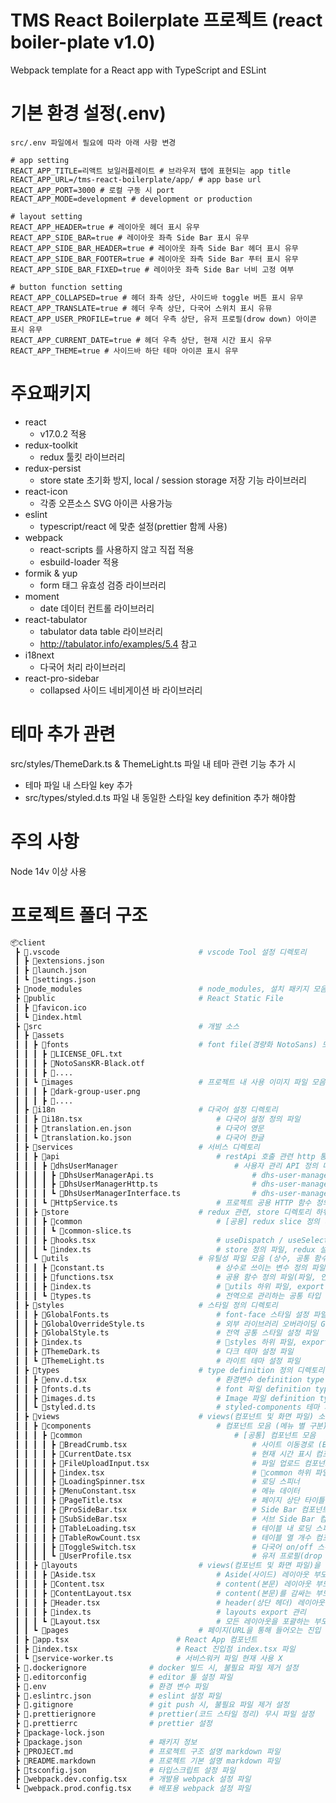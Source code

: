 # TMS React Boilerplate 프로젝트 (react boiler-plate v1.0)

Webpack template for a React app with TypeScript and ESLint

# 기본 환경 설정(.env)

    src/.env 파일에서 필요에 따라 아래 사항 변경

    # app setting
    REACT_APP_TITLE=리액트 보일러플레이트 # 브라우저 탭에 표현되는 app title
    REACT_APP_URL=/tms-react-boilerplate/app/ # app base url
    REACT_APP_PORT=3000 # 로컬 구동 시 port
    REACT_APP_MODE=development # development or production

    # layout setting
    REACT_APP_HEADER=true # 레이아웃 헤더 표시 유무
    REACT_APP_SIDE_BAR=true # 레이아웃 좌측 Side Bar 표시 유무
    REACT_APP_SIDE_BAR_HEADER=true # 레이아웃 좌측 Side Bar 헤더 표시 유무
    REACT_APP_SIDE_BAR_FOOTER=true # 레이아웃 좌측 Side Bar 푸터 표시 유무
    REACT_APP_SIDE_BAR_FIXED=true # 레이아웃 좌측 Side Bar 너비 고정 여부

    # button function setting
    REACT_APP_COLLAPSED=true # 헤더 좌측 상단, 사이드바 toggle 버튼 표시 유무
    REACT_APP_TRANSLATE=true # 헤더 우측 상단, 다국어 스위치 표시 유뮤
    REACT_APP_USER_PROFILE=true # 헤더 우측 상단, 유저 프로필(drow down) 아이콘 표시 유무
    REACT_APP_CURRENT_DATE=true # 헤더 우측 상단, 현재 시간 표시 유무
    REACT_APP_THEME=true # 사이드바 하단 테마 아이콘 표시 유무

# 주요패키지

-   react
    -   v17.0.2 적용
-   redux-toolkit
    -   redux 툴킷 라이브러리
-   redux-persist
    -   store state 초기화 방지, local / session storage 저장 기능 라이브러리
-   react-icon
    -   각종 오픈소스 SVG 아이콘 사용가능
-   eslint
    -   typescript/react 에 맞춘 설정(prettier 함께 사용)
-   webpack
    -   react-scripts 를 사용하지 않고 직접 적용
    -   esbuild-loader 적용
-   formik & yup
    -   form 태그 유효성 검증 라이브러리
-   moment
    -   date 데이터 컨트롤 라이브러리
-   react-tabulator
    -   tabulator data table 라이브러리
    -   http://tabulator.info/examples/5.4 참고
-   i18next
    -   다국어 처리 라이브러리
-   react-pro-sidebar
    -   collapsed 사이드 네비게이션 바 라이브러리

# 테마 추가 관련

src/styles/ThemeDark.ts & ThemeLight.ts 파일 내 테마 관련 기능 추가 시

-   테마 파일 내 스타일 key 추가
-   src/types/styled.d.ts 파일 내 동일한 스타일 key definition 추가 해야함

# 주의 사항

Node 14v 이상 사용

# 프로젝트 폴더 구조

```bash
📦client
 ┣ 📂.vscode                               # vscode Tool 설정 디렉토리
 ┃ ┣ 📜extensions.json
 ┃ ┣ 📜launch.json
 ┃ ┗ 📜settings.json
 ┣ 📂node_modules                          # node_modules, 설치 패키지 모음
 ┣ 📂public                                # React Static File
 ┃ ┣ 📜favicon.ico
 ┃ ┗ 📜index.html
 ┣ 📂src                                   # 개발 소스
 ┃ ┣ 📂assets
 ┃ ┃ ┣ 📂fonts                             # font file(경량화 NotoSans) 모음
 ┃ ┃ ┃ ┣ 📜LICENSE_OFL.txt
 ┃ ┃ ┃ ┣ 📜NotoSansKR-Black.otf
 ┃ ┃ ┃ ┣ 📜....
 ┃ ┃ ┗ 📂images                            # 프로젝트 내 사용 이미지 파일 모음 (로고, 아이콘 등)
 ┃ ┃ ┃ ┣ 📜dark-group-user.png
 ┃ ┃ ┃ ┣ 📜....
 ┃ ┣ 📂i18n                                # 다국어 설정 디렉토리
 ┃ ┃ ┣ 📜i18n.tsx                              # 다국어 설정 정의 파일
 ┃ ┃ ┣ 📜translation.en.json                   # 다국어 영문
 ┃ ┃ ┗ 📜translation.ko.json                   # 다국어 한글
 ┃ ┣ 📂services                            # 서비스 디렉토리
 ┃ ┃ ┣ 📂api                                   # restApi 호출 관련 http 통신 관련, api 디렉토리 하위로 서비스 별 구분
 ┃ ┃ ┃ ┣ 📂dhsUserManager                          # 사용자 관리 API 정의 디렉토리
 ┃ ┃ ┃ ┃ ┣ 📜DhsUserManagerApi.ts                      # dhs-user-manager 객체 및 API 인터페이스 정의 파일
 ┃ ┃ ┃ ┃ ┣ 📜DhsUserManagerHttp.ts                     # dhs-user-manager http 통신 정의 파일
 ┃ ┃ ┃ ┃ ┗ 📜DhsUserManagerInterface.ts                # dhs-user-manager 통신 데이터 인터페이스 정의 파일
 ┃ ┃ ┃ ┗ 📜HttpService.ts                      # 프로젝트 공용 HTTP 함수 정의
 ┃ ┃ ┣ 📂store                             # redux 관련, store 디렉토리 하위로 타입 및 기능 별 구분
 ┃ ┃ ┃ ┣ 📂common                              # [공용] redux slice 정의 디렉토리
 ┃ ┃ ┃ ┃ ┗ 📜common-slice.ts
 ┃ ┃ ┃ ┣ 📜hooks.tsx                           # useDispatch / useSelector custom hook 정의 파일
 ┃ ┃ ┃ ┗ 📜index.ts                            # store 정의 파일, redux 설정 및 persist(redux 데이터 유지 관련) 설정
 ┃ ┃ ┗ 📂utils                             # 유틸성 파일 모음 (상수, 공통 함수 등) 디렉토리
 ┃ ┃ ┃ ┣ 📜constant.ts                         # 상수로 쓰이는 변수 정의 파일
 ┃ ┃ ┃ ┣ 📜functions.tsx                       # 공용 함수 정의 파일(파일, 인코딩, validation 등등)
 ┃ ┃ ┃ ┣ 📜index.ts                            # 📂utils 하위 파일, export 관리 파일
 ┃ ┃ ┃ ┗ 📜types.ts                            # 전역으로 관리하는 공통 타입 정의 파일
 ┃ ┣ 📂styles                              # 스타일 정의 디렉토리
 ┃ ┃ ┣ 📜GlobalFonts.ts                        # font-face 스타일 설정 파일
 ┃ ┃ ┣ 📜GlobalOverrideStyle.ts                # 외부 라이브러리 오버라이딩 Global 스타일 관리 파일
 ┃ ┃ ┣ 📜GlobalStyle.ts                        # 전역 공통 스타일 설정 파일
 ┃ ┃ ┣ 📜index.ts                              # 📂styles 하위 파일, export 관리 파일
 ┃ ┃ ┣ 📜ThemeDark.ts                          # 다크 테마 설정 파일
 ┃ ┃ ┗ 📜ThemeLight.ts                         # 라이트 테마 설정 파일
 ┃ ┣ 📂types                               # type definition 정의 디렉토리
 ┃ ┃ ┣ 📜env.d.tsx                             # 환경변수 definition type 정의 파일
 ┃ ┃ ┣ 📜fonts.d.ts                            # font 파일 definition type 정의 파일
 ┃ ┃ ┣ 📜images.d.ts                           # Image 파일 definition type 정의 파일
 ┃ ┃ ┗ 📜styled.d.ts                           # styled-components 테마 처리 관련 definition type 정의 파일
 ┃ ┣ 📂views                               # views(컴포넌트 및 화면 파일) 소스 디렉토리
 ┃ ┃ ┣ 📂components                            # 컴포넌트 모음 (메뉴 별 구분)
 ┃ ┃ ┃ ┣ 📂common                                  # [공통] 컴포넌트 모음
 ┃ ┃ ┃ ┃ ┣ 📜BreadCrumb.tsx                            # 사이트 이동경로 (Breadcrumb navigation)
 ┃ ┃ ┃ ┃ ┣ 📜CurrentDate.tsx                           # 현재 시간 표시 컴포넌트
 ┃ ┃ ┃ ┃ ┣ 📜FileUploadInput.tsx                       # 파일 업로드 컴포넌트
 ┃ ┃ ┃ ┃ ┣ 📜index.tsx                                 # 📂common 하위 파일, export 관리 파일
 ┃ ┃ ┃ ┃ ┣ 📜LoadingSpinner.tsx                        # 로딩 스피너
 ┃ ┃ ┃ ┃ ┣ 📜MenuConstant.tsx                          # 메뉴 데이터
 ┃ ┃ ┃ ┃ ┣ 📜PageTitle.tsx                             # 페이지 상단 타이틀 표시 컴포넌트
 ┃ ┃ ┃ ┃ ┣ 📜ProSideBar.tsx                            # Side Bar 컴포넌트
 ┃ ┃ ┃ ┃ ┣ 📜SubSideBar.tsx                            # 서브 Side Bar 컴포넌트
 ┃ ┃ ┃ ┃ ┣ 📜TableLoading.tsx                          # 테이블 내 로딩 스피너 컴포넌트
 ┃ ┃ ┃ ┃ ┣ 📜TableRowCount.tsx                         # 테이블 열 개수 컴포넌트
 ┃ ┃ ┃ ┃ ┣ 📜ToggleSwitch.tsx                          # 다국어 on/off 스위치 컴포넌트
 ┃ ┃ ┃ ┃ ┗ 📜UserProfile.tsx                           # 유저 프로필(drop down) 표시 컴포넌트
 ┃ ┃ ┣ 📂layouts                           # views(컴포넌트 및 화면 파일)을 감싸는 화면 레이아웃 소스 디렉토리
 ┃ ┃ ┃ ┣ 📜Aside.tsx                           # Aside(사이드) 레이아웃 부모 컴포넌트
 ┃ ┃ ┃ ┣ 📜Content.tsx                         # content(본문) 레이아웃 부모 컴포넌트
 ┃ ┃ ┃ ┣ 📜ContentLayout.tsx                   # content(본문)를 감싸는 부모 content 레이아웃 부모 컴포넌트
 ┃ ┃ ┃ ┣ 📜Header.tsx                          # header(상단 헤더) 레이아웃 부모 컴포넌트
 ┃ ┃ ┃ ┣ 📜index.ts                            # layouts export 관리
 ┃ ┃ ┃ ┗ 📜Layout.tsx                          # 모든 레이아웃을 포괄하는 부모 컴포넌트
 ┃ ┃ ┗ 📂pages                             # 페이지(URL을 통해 들어오는 진입 컴포넌트) 컴포넌트 모음
 ┃ ┣ 📜app.tsx                        # React App 컴포넌트
 ┃ ┣ 📜index.tsx                      # React 진입점 index.tsx 파일
 ┃ ┗ 📜service-worker.ts              # 서비스워커 파일 현재 사용 X
 ┣ 📜.dockerignore              # docker 빌드 시, 불필요 파일 제거 설정
 ┣ 📜.editorconfig              # editor 툴 설정 파일
 ┣ 📜.env                       # 환경 변수 파일
 ┣ 📜.eslintrc.json             # eslint 설정 파일
 ┣ 📜.gitignore                 # git push 시, 불필요 파일 제거 설정
 ┣ 📜.prettierignore            # prettier(코드 스타일 정리) 무시 파일 설정
 ┣ 📜.prettierrc                # prettier 설정
 ┣ 📜package-lock.json
 ┣ 📜package.json               # 패키지 정보
 ┣ 📜PROJECT.md                 # 프로젝트 구조 설명 markdown 파일
 ┣ 📜README.markdown            # 프로젝트 기본 설명 markdown 파일
 ┣ 📜tsconfig.json              # 타입스크립트 설정 파일
 ┣ 📜webpack.dev.config.tsx     # 개발용 webpack 설정 파일
 ┗ 📜webpack.prod.config.tsx    # 배포용 webpack 설정 파일
```
